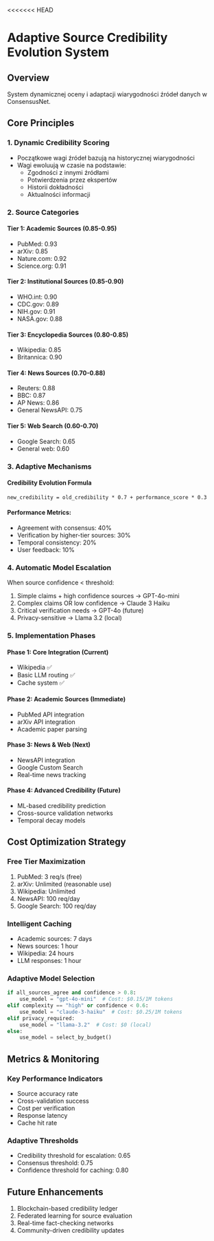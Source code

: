 <<<<<<< HEAD
# Adaptive Source Credibility Evolution System

## Overview
System dynamicznej oceny i adaptacji wiarygodności źródeł danych w ConsensusNet.

## Core Principles

### 1. Dynamic Credibility Scoring
- Początkowe wagi źródeł bazują na historycznej wiarygodności
- Wagi ewoluują w czasie na podstawie:
  - Zgodności z innymi źródłami
  - Potwierdzenia przez ekspertów
  - Historii dokładności
  - Aktualności informacji

### 2. Source Categories

#### Tier 1: Academic Sources (0.85-0.95)
- PubMed: 0.93
- arXiv: 0.85
- Nature.com: 0.92
- Science.org: 0.91

#### Tier 2: Institutional Sources (0.85-0.90)
- WHO.int: 0.90
- CDC.gov: 0.89
- NIH.gov: 0.91
- NASA.gov: 0.88

#### Tier 3: Encyclopedia Sources (0.80-0.85)
- Wikipedia: 0.85
- Britannica: 0.90

#### Tier 4: News Sources (0.70-0.88)
- Reuters: 0.88
- BBC: 0.87
- AP News: 0.86
- General NewsAPI: 0.75

#### Tier 5: Web Search (0.60-0.70)
- Google Search: 0.65
- General web: 0.60

### 3. Adaptive Mechanisms

#### Credibility Evolution Formula
```
new_credibility = old_credibility * 0.7 + performance_score * 0.3
```

#### Performance Metrics:
- Agreement with consensus: 40%
- Verification by higher-tier sources: 30%
- Temporal consistency: 20%
- User feedback: 10%

### 4. Automatic Model Escalation

When source confidence < threshold:
1. Simple claims + high confidence sources → GPT-4o-mini
2. Complex claims OR low confidence → Claude 3 Haiku
3. Critical verification needs → GPT-4o (future)
4. Privacy-sensitive → Llama 3.2 (local)

### 5. Implementation Phases

#### Phase 1: Core Integration (Current)
- Wikipedia ✅
- Basic LLM routing ✅
- Cache system ✅

#### Phase 2: Academic Sources (Immediate)
- PubMed API integration
- arXiv API integration
- Academic paper parsing

#### Phase 3: News & Web (Next)
- NewsAPI integration
- Google Custom Search
- Real-time news tracking

#### Phase 4: Advanced Credibility (Future)
- ML-based credibility prediction
- Cross-source validation networks
- Temporal decay models

## Cost Optimization Strategy

### Free Tier Maximization
1. PubMed: 3 req/s (free)
2. arXiv: Unlimited (reasonable use)
3. Wikipedia: Unlimited
4. NewsAPI: 100 req/day
5. Google Search: 100 req/day

### Intelligent Caching
- Academic sources: 7 days
- News sources: 1 hour
- Wikipedia: 24 hours
- LLM responses: 1 hour

### Adaptive Model Selection
```python
if all_sources_agree and confidence > 0.8:
    use_model = "gpt-4o-mini"  # Cost: $0.15/1M tokens
elif complexity == "high" or confidence < 0.6:
    use_model = "claude-3-haiku"  # Cost: $0.25/1M tokens
elif privacy_required:
    use_model = "llama-3.2"  # Cost: $0 (local)
else:
    use_model = select_by_budget()
```

## Metrics & Monitoring

### Key Performance Indicators
- Source accuracy rate
- Cross-validation success
- Cost per verification
- Response latency
- Cache hit rate

### Adaptive Thresholds
- Credibility threshold for escalation: 0.65
- Consensus threshold: 0.75
- Confidence threshold for caching: 0.80

## Future Enhancements
1. Blockchain-based credibility ledger
2. Federated learning for source evaluation
3. Real-time fact-checking networks
4. Community-driven credibility updates
